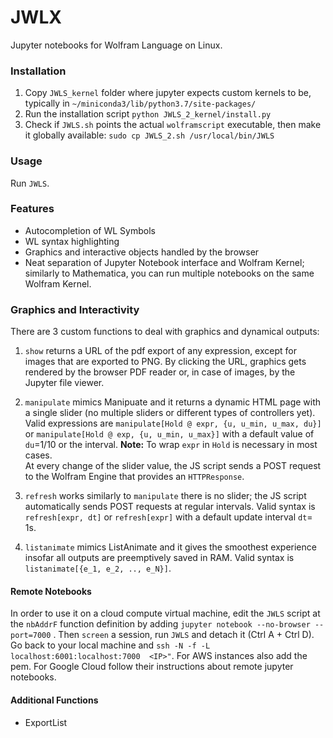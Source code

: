 # JWLX

Jupyter notebooks for Wolfram Language on Linux. 


### Installation

1. Copy `JWLS_kernel` folder where jupyter expects custom kernels to be, typically in `~/miniconda3/lib/python3.7/site-packages/` 
2. Run the installation script  `python JWLS_2_kernel/install.py` 
3. Check if `JWLS.sh` points the actual `wolframscript` executable, then make it globally available: `sudo cp JWLS_2.sh /usr/local/bin/JWLS`

### Usage 

Run `JWLS`. 

### Features

* Autocompletion of WL Symbols
* WL syntax highlighting
* Graphics and interactive objects handled by the browser
* Neat separation of Jupyter Notebook interface and Wolfram Kernel; similarly to Mathematica, you can run multiple notebooks on the same Wolfram Kernel.



### Graphics and Interactivity

There are 3 custom functions to deal with graphics and dynamical outputs:

1. `show` returns a URL of the pdf export of any expression, except for images that are exported to PNG. By clicking the URL, graphics gets rendered by the browser PDF reader or, in case of images, by the Jupyter file viewer.

2. `manipulate` mimics Manipuate and it returns a dynamic HTML page with a single slider (no multiple sliders or different types of controllers yet). Valid expressions are  `manipulate[Hold @ expr, {u, u_min, u_max, du}]` or  `manipulate[Hold @ exp, {u, u_min, u_max}]` with a default value of `du`=1/10 or the interval. **Note:** To wrap `expr` in `Hold` is necessary in most cases.  
At every change of the slider value, the JS script sends a POST request to the Wolfram Engine that provides an `HTTPResponse`.  

3. `refresh` works similarly to `manipulate` there is no slider; the JS script automatically sends POST requests at regular intervals.  Valid syntax is `refresh[expr, dt]`  or `refresh[expr]`  with a default update interval `dt`= 1s.

4. `listanimate` mimics ListAnimate and it gives the smoothest experience insofar all outputs are preemptively saved in RAM. Valid syntax is `listanimate[{e_1, e_2, .., e_N}]`.


#### Remote Notebooks

In order to use it on a cloud compute virtual machine, edit the `JWLS` script at the `nbAddrF` function definition by adding `jupyter notebook --no-browser --port=7000` . Then `screen` a session, run `JWLS` and detach it (Ctrl A + Ctrl D). Go back to your local machine and   `ssh -N -f -L  localhost:6001:localhost:7000  <IP>"`.
For AWS instances also add the pem. For Google Cloud follow their instructions about remote jupyter notebooks. 

#### Additional Functions
* ExportList

